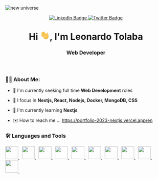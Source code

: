 ![new universe](https://github.com/Leonardo-MT93/Leonardo-MT93/assets/78236356/952e670f-70eb-47c8-89c0-aa715f9188a4)
<div align="center" style="margin-bottom:4rem;" id="header">
 <div align="center" id="badges">
  <a href="https://www.linkedin.com/in/leonardo-manuel-tolaba/">
    <img src="https://img.shields.io/badge/LinkedIn-blue?style=for-the-badge&logo=linkedin&logoColor=white" alt="LinkedIn Badge"/>
  </a>
  <a href="https://twitter.com/LeonardoTolaba6">
    <img src="https://img.shields.io/badge/Twitter-blue?style=for-the-badge&logo=twitter&logoColor=white" alt="Twitter Badge"/>
  </a>
</div>
		<h1 style="margin-top:2rem;border:none;padding-bottom:0;"><b>Hi <img src="https://raw.githubusercontent.com/ABSphreak/ABSphreak/master/gifs/Hi.gif" width="30px">, I'm Leonardo Tolaba</b></h1>
		<h3>Web Developer</h3>

</div>

### 👦🏽 About Me:

- 👀 I'm currently seeking full time **Web Development** roles

- 💬 I focus in **Nextjs, React, Nodejs, Docker, MongoDB, CSS**

- 🌱 I'm currently learning **Nextjs**

- ✉️ How to reach me ... https://portfolio-2023-nextjs.vercel.app/en


### 🛠️ Languages and Tools

<div>
	<a href="https://developer.mozilla.org/en-US/docs/Web/JavaScript" target="_blank" rel="noreferrer">
	<img width=40 height=40 src="https://cdn.jsdelivr.net/gh/devicons/devicon/icons/javascript/javascript-original.svg" />
	</a>&nbsp;
	<a href="https://react.dev" target="_blank" rel="noreferrer">
	<img width=40 height=40 src="https://cdn.jsdelivr.net/gh/devicons/devicon/icons/react/react-original.svg" />
	</a>&nbsp;
	<a href="https://nodejs.org/en" target="_blank" rel="noreferrer">
	<img width=40 height=40 src="https://cdn.jsdelivr.net/gh/devicons/devicon/icons/nodejs/nodejs-original.svg" />
	</a>&nbsp;
	<a href="https://expressjs.com" target="_blank" rel="noreferrer">
	<img width=40 style="background:white" height=40 src="https://cdn.jsdelivr.net/gh/devicons/devicon/icons/express/express-original-wordmark.svg" />
	</a>&nbsp;
	<a href="https://nextjs.org"  target="_blank" rel="noreferrer">
	<img width=40 height=40 style="background:white" src="https://cdn.jsdelivr.net/gh/devicons/devicon/icons/nextjs/nextjs-original-wordmark.svg" />
	</a>&nbsp;
	<a href="https://developer.mozilla.org/en-US/docs/Web/HTML" target="_blank" rel="noreferrer">
	<img width=40 height=40 src="https://cdn.jsdelivr.net/gh/devicons/devicon/icons/html5/html5-original.svg" />
	</a>&nbsp;
	<a href="https://developer.mozilla.org/en-US/docs/Web/CSS" target="_blank" rel="noreferrer">
	<img width=40 height=40 src="https://cdn.jsdelivr.net/gh/devicons/devicon/icons/css3/css3-original.svg" />
	</a>&nbsp;
	<a href="https://tailwindcss.com" target="_blank" rel="noreferrer">
	<img width=40 height=40 src="https://cdn.jsdelivr.net/gh/devicons/devicon/icons/tailwindcss/tailwindcss-plain.svg" />
	</a>&nbsp;
	<a href="https://www.figma.com" target="_blank" rel="noreferrer">
	<img width=40 height=40 src="https://cdn.jsdelivr.net/gh/devicons/devicon/icons/figma/figma-original.svg" />
	</a>&nbsp;
	<a href="https://vscode.dev" target="_blank" rel="noreferrer">
	<img width=40 height=40 src="https://cdn.jsdelivr.net/gh/devicons/devicon/icons/vscode/vscode-original.svg" />
	</a>&nbsp;
</div>
